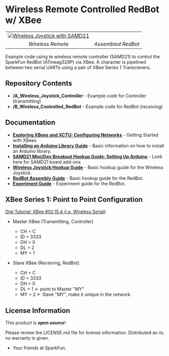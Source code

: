 Wireless Remote Controlled RedBot w/ XBee
========================================

<table class="table table-hover table-striped table-bordered">
  <tr align="center">
   <td><a href="https://learn.sparkfun.com/tutorials/wireless-joystick-hookup-guide/"><img src="https://cdn.sparkfun.com/assets/learn_tutorials/5/7/0/Joystick_Tutorial-01.jpg" alt="Wireless Joystick with SAMD21"></a></td>
   <td><a href="https://learn.sparkfun.com/tutorials/experiment-guide-for-redbot-with-shadow-chassis"><img src="https://cdn.sparkfun.com/assets/learn_tutorials/3/5/6/Redbot_Kit-93.jpg" alt=""></a></td>
  </tr>
  <tr align="center">
    <td><i>Wireless Remote</i></td>
    <td><i>Assembled RedBot</i></td>
  </tr>
</table>

Example code using te wireless remote controller (SAMD21) to control the SparkFun RedBot (ATmeag328P) via XBee. A character is pipelined between two serial UARTs using a pair of XBee Series 1 Transcievers.

Repository Contents
-------------------

* **/A_Wireless_Joystick_Controller** - Example code for Controller (transmitting)
* **/B_Wireless_Controlled_RedBot** - Example code for RedBot (receiving)

Documentation
--------------

* **[Exploring XBees and XCTU: Configuring Networks](https://learn.sparkfun.com/tutorials/exploring-xbees-and-xctu/#configuring-networks)** - Getting Started with XBees
* **[Installing an Arduino Library Guide](https://learn.sparkfun.com/tutorials/installing-an-arduino-library)** - Basic information on how to install an Arduino library.
* **[SAMD21 Mini/Dev Breakout Hookup Guide: Setting Up Arduino](https://learn.sparkfun.com/tutorials/samd21-minidev-breakout-hookup-guide/setting-up-arduino)** - Look here for SAMD21 board add-ons
* **[Wireless Joystick Hookup Guide](https://learn.sparkfun.com/tutorials/wireless-joystick-hookup-guide/)** - Basic hookup guide for the Wireless Joystick.  
* **[RedBot Assembly Guide](https://learn.sparkfun.com/tutorials/assembly-guide-for-redbot-with-shadow-chassis)** - Basic hookup guide for the RedBot.
* **[Experiment Guide](https://learn.sparkfun.com/tutorials/experiment-guide-for-redbot-with-shadow-chassis)** - Experiment guide for the RedBot.

XBee Series 1:  Point to Point Configuration
-------------------
[Digi Tutorial: XBee 802.15.4 (i.e. Wireless Serial)](https://www.digi.com/blog/basic-xbee-802-15-4-chat/)
  
* Master XBee (Transmitting, Controller)
  * CH = C
  * ID = 3333
  * DH = 0
  * DL = 2
  * MY = 1

* Slave XBee (Receiving, RedBot)
  * CH = C
  * ID = 3333
  * DH = 0
  * DL = 1 <- point to Master "MY"
  * MY = 2 <- Slave "MY", make it unique in the network.
  
License Information
-------------------

This product is _**open source**_! 

Please review the LICENSE.md file for license information. Distributed as-is; no warranty is given.

- Your friends at SparkFun.

_<COLLABORATION CREDIT>_
